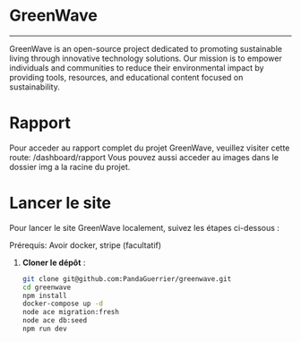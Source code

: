 # GreenWave

---
GreenWave is an open-source project dedicated to promoting sustainable living through innovative technology solutions. Our mission is to empower individuals and communities to reduce their environmental impact by providing tools, resources, and educational content focused on sustainability.

# Rapport

Pour acceder au rapport complet du projet GreenWave, veuillez visiter cette route: /dashboard/rapport
Vous pouvez aussi acceder au images dans le dossier img a la racine du projet.

# Lancer le site

Pour lancer le site GreenWave localement, suivez les étapes ci-dessous :

Prérequis: Avoir docker, stripe (facultatif)

1. **Cloner le dépôt** :
   ```bash
   git clone git@github.com:PandaGuerrier/greenwave.git
   cd greenwave
   npm install
   docker-compose up -d
   node ace migration:fresh
   node ace db:seed
   npm run dev
   ```
    


